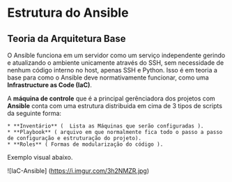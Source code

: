 # Estrutura do Ansible

## Teoria da Arquitetura Base 

O Ansible funciona em um servidor como um serviço independente gerindo e atualizando o ambiente unicamente através do SSH, sem necessidade de nenhum código interno no host, apenas SSH e Python. Isso é em teoria a base para como o Ansible deve normativamente funcionar, como uma **Infrastructure as Code (IaC)**.

A **máquina de controle** que é a principal gerênciadora dos projetos com **Ansible** conta com uma estrutura distribuida em cima de 3 tipos de scripts da seguinte forma:
    
    * **Inventário** (  Lista as Máquinas que serão configuradas ).
    * **Playbook** ( arquivo em que normalmente fica todo o passo a passo de configuração e estruturação do projeto).
    * **Roles** ( Formas de modularização do código ).

Exemplo visual abaixo.

![IaC-Ansible] (https://i.imgur.com/3h2NMZR.jpg)